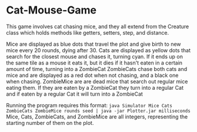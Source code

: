 # Cat-Mouse-Game
This game involves cat chasing mice, and they all extend from the Creature class which holds methods like getters, setters, step, and distance.

Mice are displayed as blue dots that travel the plot and give birth to new mice every 20 rounds, dying after 30.
Cats are displayed as yellow dots that search for the closest mouse and chases it, turning cyan. If it ends up on the same tile as a mouse it eats it, but it dies if it hasn't eaten in a certain amount of time, turning into a ZombieCat
ZombieCats chase both cats and mice and are displayed as a red dot when not chasing, and a black one when chasing. 
ZombieMice are are dead mice that search out regular mice eating them. If they are eaten by a ZombieCat they turn into a regular Cat and if eaten by a regular Cat it will turn into a ZombieCat

Running the program requires this format:
`java Simulator Mice Cats ZombieCats ZombieMice rounds seed | java -jar Plotter.jar milliseconds`
Mice, Cats, ZombieCats, and ZombieMice are all integers, representing the starting number of them on the plot. 
